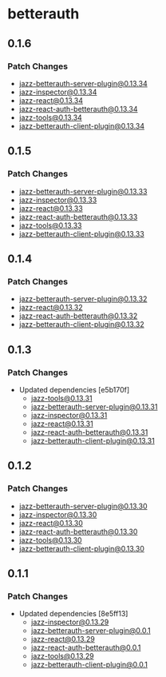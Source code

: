 # betterauth

## 0.1.6

### Patch Changes

- jazz-betterauth-server-plugin@0.13.34
- jazz-inspector@0.13.34
- jazz-react@0.13.34
- jazz-react-auth-betterauth@0.13.34
- jazz-tools@0.13.34
- jazz-betterauth-client-plugin@0.13.34

## 0.1.5

### Patch Changes

- jazz-betterauth-server-plugin@0.13.33
- jazz-inspector@0.13.33
- jazz-react@0.13.33
- jazz-react-auth-betterauth@0.13.33
- jazz-tools@0.13.33
- jazz-betterauth-client-plugin@0.13.33

## 0.1.4

### Patch Changes

- jazz-betterauth-server-plugin@0.13.32
- jazz-react@0.13.32
- jazz-react-auth-betterauth@0.13.32
- jazz-betterauth-client-plugin@0.13.32

## 0.1.3

### Patch Changes

- Updated dependencies [e5b170f]
  - jazz-tools@0.13.31
  - jazz-betterauth-server-plugin@0.13.31
  - jazz-inspector@0.13.31
  - jazz-react@0.13.31
  - jazz-react-auth-betterauth@0.13.31
  - jazz-betterauth-client-plugin@0.13.31

## 0.1.2

### Patch Changes

- jazz-betterauth-server-plugin@0.13.30
- jazz-inspector@0.13.30
- jazz-react@0.13.30
- jazz-react-auth-betterauth@0.13.30
- jazz-tools@0.13.30
- jazz-betterauth-client-plugin@0.13.30

## 0.1.1

### Patch Changes

- Updated dependencies [8e5ff13]
  - jazz-inspector@0.13.29
  - jazz-betterauth-server-plugin@0.0.1
  - jazz-react@0.13.29
  - jazz-react-auth-betterauth@0.0.1
  - jazz-tools@0.13.29
  - jazz-betterauth-client-plugin@0.0.1

